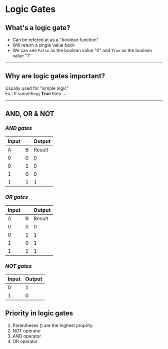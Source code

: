 # **Logic Gates**
## What's a logic gate?
* Can be refered at as a "boolean function"
* Will return a single value back
* We can see `False` as the boolean value "0" and `True` as the boolean value
 "1"
----
## Why are logic gates important?
Usually used for "simple logic"\
Ex.: If something **True** then **...**

----

## AND, OR & NOT

### *AND gates*
| Input |   | Output |
|-------|---|--------|
| A     | B | Result |
| 0     | 0 | 0      |
| 0     | 1 | 0      |
| 1     | 0 | 0      |
| 1     | 1 | 1      |

### *OR gates*
| Input |   | Output |
|-------|---|--------|
| A     | B | Result |
| 0     | 0 | 0      |
| 0     | 1 | 1      |
| 1     | 0 | 1      |
| 1     | 1 | 1      |

### *NOT gates*
| Input | Output|
| ----- |  -----|
|   0   |   1   | 
|   1   |   0   |

## Priority in logic gates
1. Parentheses () are the highest proprity.
2. NOT operator
3. AND operator
4. OR operator